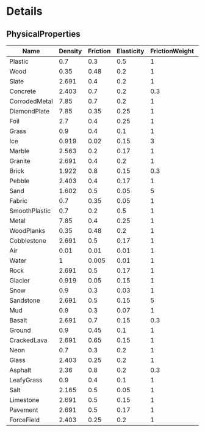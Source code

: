 # Details

## PhysicalProperties

Name          | Density | Friction | Elasticity | FrictionWeight | ElasticityWeight
--------------|---------|----------|------------|----------------|-----------------
Plastic       | 0.7     | 0.3      | 0.5        | 1              | 1
Wood          | 0.35    | 0.48     | 0.2        | 1              | 1
Slate         | 2.691   | 0.4      | 0.2        | 1              | 1
Concrete      | 2.403   | 0.7      | 0.2        | 0.3            | 1
CorrodedMetal | 7.85    | 0.7      | 0.2        | 1              | 1
DiamondPlate  | 7.85    | 0.35     | 0.25       | 1              | 1
Foil          | 2.7     | 0.4      | 0.25       | 1              | 1
Grass         | 0.9     | 0.4      | 0.1        | 1              | 1
Ice           | 0.919   | 0.02     | 0.15       | 3              | 1
Marble        | 2.563   | 0.2      | 0.17       | 1              | 1
Granite       | 2.691   | 0.4      | 0.2        | 1              | 1
Brick         | 1.922   | 0.8      | 0.15       | 0.3            | 1
Pebble        | 2.403   | 0.4      | 0.17       | 1              | 1
Sand          | 1.602   | 0.5      | 0.05       | 5              | 1
Fabric        | 0.7     | 0.35     | 0.05       | 1              | 1
SmoothPlastic | 0.7     | 0.2      | 0.5        | 1              | 1
Metal         | 7.85    | 0.4      | 0.25       | 1              | 1
WoodPlanks    | 0.35    | 0.48     | 0.2        | 1              | 1
Cobblestone   | 2.691   | 0.5      | 0.17       | 1              | 1
Air           | 0.01    | 0.01     | 0.01       | 1              | 1
Water         | 1       | 0.005    | 0.01       | 1              | 1
Rock          | 2.691   | 0.5      | 0.17       | 1              | 1
Glacier       | 0.919   | 0.05     | 0.15       | 1              | 1
Snow          | 0.9     | 0.3      | 0.03       | 1              | 1
Sandstone     | 2.691   | 0.5      | 0.15       | 5              | 1
Mud           | 0.9     | 0.3      | 0.07       | 1              | 1
Basalt        | 2.691   | 0.7      | 0.15       | 0.3            | 1
Ground        | 0.9     | 0.45     | 0.1        | 1              | 1
CrackedLava   | 2.691   | 0.65     | 0.15       | 1              | 1
Neon          | 0.7     | 0.3      | 0.2        | 1              | 1
Glass         | 2.403   | 0.25     | 0.2        | 1              | 1
Asphalt       | 2.36    | 0.8      | 0.2        | 0.3            | 1
LeafyGrass    | 0.9     | 0.4      | 0.1        | 1              | 1
Salt          | 2.165   | 0.5      | 0.05       | 1              | 1
Limestone     | 2.691   | 0.5      | 0.15       | 1              | 1
Pavement      | 2.691   | 0.5      | 0.17       | 1              | 1
ForceField    | 2.403   | 0.25     | 0.2        | 1              | 1

<!-- Generate table
print([[Name          | Density | Friction | Elasticity | FrictionWeight | ElasticityWeight]])
print([[--------------|---------|----------|------------|----------------|-----------------]])
for _,m in pairs(Enum.Material:GetEnumItems()) do
	local p = PhysicalProperties.new(m)
	print(string.format("%-13s | %-7g | %-8g | %-10g | %-14g | %-16g",
		m.Name,
		p.Density,
		p.Friction,
		p.Elasticity,
		p.FrictionWeight,
		p.ElasticityWeight
	))
end
-->
